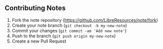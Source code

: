 ## Contributing Notes

1. Fork the note repository (<https://github.com/LibreResources/note/fork>)
2. Create your note branch (`git checkout -b my-new-note`)
3. Commit your changes (`git commit -am 'Add new note'`)
4. Push to the branch (`git push origin my-new-note`)
5. Create a new Pull Request
